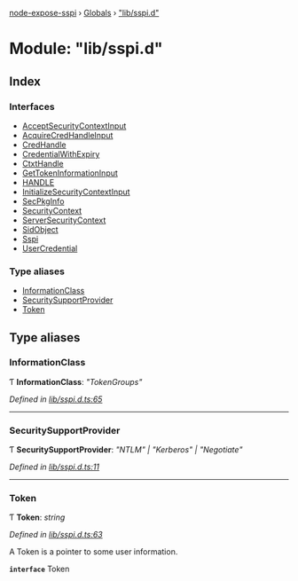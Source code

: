 [node-expose-sspi](../README.md) › [Globals](../globals.md) › ["lib/sspi.d"](_lib_sspi_d_.md)

# Module: "lib/sspi.d"

## Index

### Interfaces

* [AcceptSecurityContextInput](../interfaces/_lib_sspi_d_.acceptsecuritycontextinput.md)
* [AcquireCredHandleInput](../interfaces/_lib_sspi_d_.acquirecredhandleinput.md)
* [CredHandle](../interfaces/_lib_sspi_d_.credhandle.md)
* [CredentialWithExpiry](../interfaces/_lib_sspi_d_.credentialwithexpiry.md)
* [CtxtHandle](../interfaces/_lib_sspi_d_.ctxthandle.md)
* [GetTokenInformationInput](../interfaces/_lib_sspi_d_.gettokeninformationinput.md)
* [HANDLE](../interfaces/_lib_sspi_d_.handle.md)
* [InitializeSecurityContextInput](../interfaces/_lib_sspi_d_.initializesecuritycontextinput.md)
* [SecPkgInfo](../interfaces/_lib_sspi_d_.secpkginfo.md)
* [SecurityContext](../interfaces/_lib_sspi_d_.securitycontext.md)
* [ServerSecurityContext](../interfaces/_lib_sspi_d_.serversecuritycontext.md)
* [SidObject](../interfaces/_lib_sspi_d_.sidobject.md)
* [Sspi](../interfaces/_lib_sspi_d_.sspi.md)
* [UserCredential](../interfaces/_lib_sspi_d_.usercredential.md)

### Type aliases

* [InformationClass](_lib_sspi_d_.md#informationclass)
* [SecuritySupportProvider](_lib_sspi_d_.md#securitysupportprovider)
* [Token](_lib_sspi_d_.md#token)

## Type aliases

###  InformationClass

Ƭ **InformationClass**: *"TokenGroups"*

*Defined in [lib/sspi.d.ts:65](https://github.com/jlguenego/node-expose-sspi/blob/c6cfc34/lib/sspi.d.ts#L65)*

___

###  SecuritySupportProvider

Ƭ **SecuritySupportProvider**: *"NTLM" | "Kerberos" | "Negotiate"*

*Defined in [lib/sspi.d.ts:11](https://github.com/jlguenego/node-expose-sspi/blob/c6cfc34/lib/sspi.d.ts#L11)*

___

###  Token

Ƭ **Token**: *string*

*Defined in [lib/sspi.d.ts:63](https://github.com/jlguenego/node-expose-sspi/blob/c6cfc34/lib/sspi.d.ts#L63)*

A Token is a pointer to some user information.

**`interface`** Token

